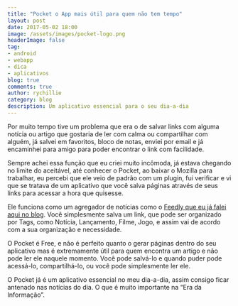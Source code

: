 ```yaml
---
title: "Pocket o App mais útil para quem não tem tempo"
layout: post
date: 2017-05-02 18:00
image: /assets/images/pocket-logo.png
headerImage: false
tag:
- android
- webapp
- dica
- aplicativos
blog: true
comments: true
author: rychillie
category: blog
description: Um aplicativo essencial para o seu dia-a-dia
---
```

<script async src="//pagead2.googlesyndication.com/pagead/js/adsbygoogle.js"></script>
<!-- Anuncio Blog Rychillie -->
<ins class="adsbygoogle"
     style="display:block"
     data-ad-client="ca-pub-7837358846130941"
     data-ad-slot="9265933715"
     data-ad-format="auto"></ins>
<script>
(adsbygoogle = window.adsbygoogle || []).push({});
</script>

Por muito tempo tive um problema que era o de salvar links com alguma notícia ou artigo que gostaria de ler com calma ou compartilhar com alguém, já salvei em favoritos, bloco de notas, enviei por email e já encaminhei para amigo para poder encontrar o link com facilidade.

Sempre achei essa função que eu criei muito incômoda, já estava chegando no limite do aceitável, até conhecer o Pocket, ao baixar o Mozilla para trabalhar, eu percebi que ele veio de padrão com um plugin, fui verificar e vi que se tratava de um aplicativo que você salva páginas através de seus links para acessar a hora que quisesse.

Ele funciona como um agregador de notícias como o <a href="http://rychillie.net/feedly-todos-seus-blogs-em-um-so-lugar/">Feedly que eu já falei aqui no blog</a>. Você simplesmente salva um link, que pode ser organizado por Tags, como Notícia, Lançamento, Filme, Jogo, e assim vai de acordo com a sua organização e necessidade.

O Pocket é Free, e não é perfeito quanto o gerar páginas dentro do seu aplicativo mas é extremamente útil para quem encontra um artigo e não pode ler ele naquele momento. Você pode salvá-lo e quando puder pode acessá-lo, compartilhá-lo, ou você pode simplesmente ler ele.

O Pocket já é um aplicativo essencial no meu dia-a-dia, assim consigo ficar antenado nas notícias do dia. O que é muito importante na “Era da Informação”.
